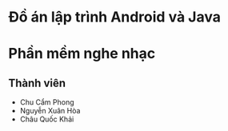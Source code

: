 # Đồ án lập trình Android và Java

# Phần mềm nghe nhạc

## Thành viên
- Chu Cẩm Phong
- Nguyễn Xuân Hòa
- Châu Quốc Khải
